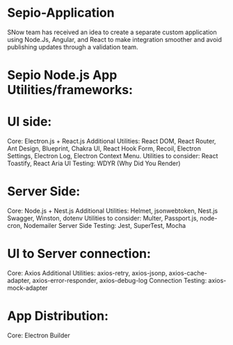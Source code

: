 # Sepio-Application
SNow team has received an idea to create a separate custom application using Node.Js, Angular, and React to make integration smoother and avoid publishing updates through a validation team.

# Sepio Node.js App Utilities/frameworks:
# UI side:
Core: Electron.js + React.js
Additional Utilities: React DOM, React Router, Ant Design, Blueprint, Chakra UI, React Hook Form, Recoil, Electron Settings, Electron Log, Electron Context Menu.
Utilities to consider: React Toastify, React Aria
UI Testing: WDYR (Why Did You Render)

# Server Side:
Core: Node.js + Nest.js 
Additional Utilities: Helmet, jsonwebtoken, Nest.js Swagger, Winston, dotenv
Utilities to consider: Multer, Passport.js, node-cron, Nodemailer
Server Side Testing:  Jest, SuperTest, Mocha

# UI to Server connection:
Core: Axios
Additional Utilities: axios-retry, axios-jsonp, axios-cache-adapter, axios-error-responder, axios-debug-log
Connection Testing: axios-mock-adapter

# App Distribution:
Core: Electron Builder